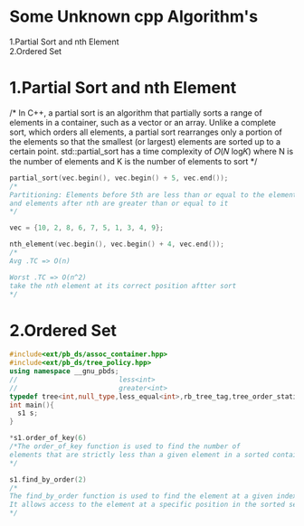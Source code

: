 # Some Unknown cpp Algorithm's

1.Partial Sort and nth Element<br> 
2.Ordered Set<br>

# 1.Partial Sort and nth Element

/*
In C++, a partial sort is an algorithm that partially sorts a range of elements in a container, such as a vector or an array. 
Unlike a complete sort, which orders all elements, a partial sort rearranges only a portion of the elements so that the smallest 
(or largest) elements are sorted up to a certain point. 
std::partial_sort has a time complexity of 𝑂(𝑁 log𝐾) where N is the number of elements and K is the number of elements to sort
*/
```cpp
partial_sort(vec.begin(), vec.begin() + 5, vec.end());
/*
Partitioning: Elements before 5th are less than or equal to the element at nth,
and elements after nth are greater than or equal to it
*/

vec = {10, 2, 8, 6, 7, 5, 1, 3, 4, 9};

nth_element(vec.begin(), vec.begin() + 4, vec.end()); 
/*
Avg .TC => O(n)

Worst .TC => O(n^2)
take the nth element at its correct position aftter sort
*/
```


# 2.Ordered Set
```cpp
#include<ext/pb_ds/assoc_container.hpp>
#include<ext/pb_ds/tree_policy.hpp>
using namespace __gnu_pbds;
//                         less<int> 
//                         greater<int>                 
typedef tree<int,null_type,less_equal<int>,rb_tree_tag,tree_order_statistics_node_update>s1;
int main(){
  s1 s; 
}

*s1.order_of_key(6)
/*The order_of_key function is used to find the number of
elements that are strictly less than a given element in a sorted container.
*/

s1.find_by_order(2)
/*
The find_by_order function is used to find the element at a given index in a sorted container.
It allows access to the element at a specific position in the sorted sequence.
*/
```
